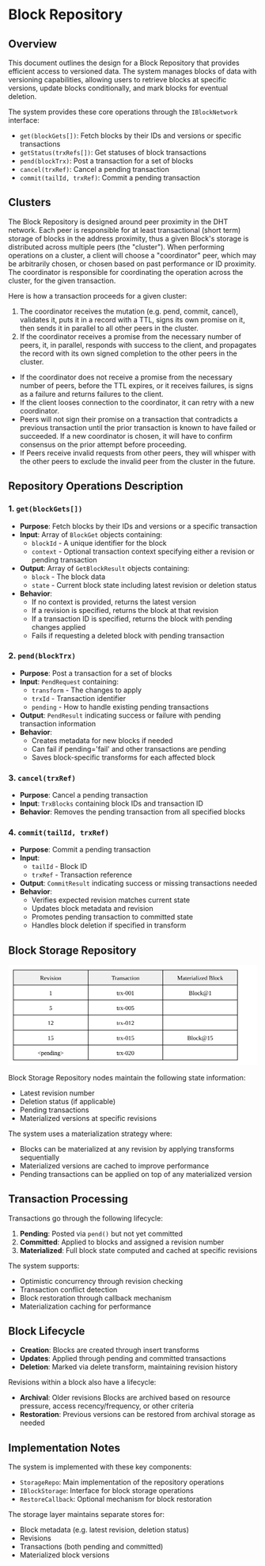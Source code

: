 # Block Repository

## Overview

This document outlines the design for a Block Repository that provides efficient access to versioned data. The system manages blocks of data with versioning capabilities, allowing users to retrieve blocks at specific versions, update blocks conditionally, and mark blocks for eventual deletion.

The system provides these core operations through the `IBlockNetwork` interface:
- `get(blockGets[])`: Fetch blocks by their IDs and versions or specific transactions
- `getStatus(trxRefs[])`: Get statuses of block transactions
- `pend(blockTrx)`: Post a transaction for a set of blocks
- `cancel(trxRef)`: Cancel a pending transaction
- `commit(tailId, trxRef)`: Commit a pending transaction

## Clusters

The Block Repository is designed around peer proximity in the DHT network.  Each peer is responsible for at least transactional (short term) storage of blocks in the address proximity, thus a given Block's storage is distributed across multiple peers (the "cluster").  When performing operations on a cluster, a client will choose a "coordinator" peer, which may be arbitrarily chosen, or chosen based on past performance or ID proximity.  The coordinator is responsible for coordinating the operation across the cluster, for the given transaction.

Here is how a transaction proceeds for a given cluster:
1. The coordinator receives the mutation (e.g. pend, commit, cancel), validates it, puts it in a record with a TTL, signs its own promise on it, then sends it in parallel to all other peers in the cluster.
2. If the coordinator receives a promise from the necessary number of peers, it, in parallel, responds with success to the client, and propagates the record with its own signed completion to the other peers in the cluster. 

* If the coordinator does not receive a promise from the necessary number of peers, before the TTL expires, or it receives failures, is signs as a failure and returns failures to the client.
* If the client looses connection to the coordinator, it can retry with a new coordinator.
* Peers will not sign their promise on a transaction that contradicts a previous transaction until the prior transaction is known to have failed or succeeded.  If a new coordinator is chosen, it will have to confirm consensus on the prior attempt before proceeding.
* If Peers receive invalid requests from other peers, they will whisper with the other peers to exclude the invalid peer from the cluster in the future.

## Repository Operations Description

### 1. `get(blockGets[])`

- **Purpose**: Fetch blocks by their IDs and versions or a specific transaction
- **Input**: Array of `BlockGet` objects containing:
  - `blockId` - A unique identifier for the block
  - `context` - Optional transaction context specifying either a revision or pending transaction
- **Output**: Array of `GetBlockResult` objects containing:
  - `block` - The block data
  - `state` - Current block state including latest revision or deletion status
- **Behavior**: 
  - If no context is provided, returns the latest version
  - If a revision is specified, returns the block at that revision
  - If a transaction ID is specified, returns the block with pending changes applied
  - Fails if requesting a deleted block with pending transaction

### 2. `pend(blockTrx)`

- **Purpose**: Post a transaction for a set of blocks
- **Input**: `PendRequest` containing:
  - `transform` - The changes to apply
  - `trxId` - Transaction identifier
  - `pending` - How to handle existing pending transactions
- **Output**: `PendResult` indicating success or failure with pending transaction information
- **Behavior**:
  - Creates metadata for new blocks if needed
  - Can fail if pending='fail' and other transactions are pending
  - Saves block-specific transforms for each affected block

### 3. `cancel(trxRef)`

- **Purpose**: Cancel a pending transaction
- **Input**: `TrxBlocks` containing block IDs and transaction ID
- **Behavior**: Removes the pending transaction from all specified blocks

### 4. `commit(tailId, trxRef)`

- **Purpose**: Commit a pending transaction
- **Input**:
  - `tailId` - Block ID
  - `trxRef` - Transaction reference
- **Output**: `CommitResult` indicating success or missing transactions needed
- **Behavior**:
  - Verifies expected revision matches current state
  - Updates block metadata and revision
  - Promotes pending transaction to committed state
  - Handles block deletion if specified in transform

## Block Storage Repository

![Block Storage Repository](figures/storage-repo.svg)

Block Storage Repository nodes maintain the following state information:
- Latest revision number
- Deletion status (if applicable)
- Pending transactions
- Materialized versions at specific revisions

The system uses a materialization strategy where:
- Blocks can be materialized at any revision by applying transforms sequentially
- Materialized versions are cached to improve performance
- Pending transactions can be applied on top of any materialized version

## Transaction Processing

Transactions go through the following lifecycle:
1. **Pending**: Posted via `pend()` but not yet committed
2. **Committed**: Applied to blocks and assigned a revision number
3. **Materialized**: Full block state computed and cached at specific revisions

The system supports:
- Optimistic concurrency through revision checking
- Transaction conflict detection
- Block restoration through callback mechanism
- Materialization caching for performance

## Block Lifecycle

* **Creation**: Blocks are created through insert transforms
* **Updates**: Applied through pending and committed transactions
* **Deletion**: Marked via delete transform, maintaining revision history

Revisions within a block also have a lifecycle:
* **Archival**: Older revisions Blocks are archived based on resource pressure, access recency/frequency, or other criteria
* **Restoration**: Previous versions can be restored from archival storage as needed

## Implementation Notes

The system is implemented with these key components:
- `StorageRepo`: Main implementation of the repository operations
- `IBlockStorage`: Interface for block storage operations
- `RestoreCallback`: Optional mechanism for block restoration

The storage layer maintains separate stores for:
- Block metadata (e.g. latest revision, deletion status)
- Revisions
- Transactions (both pending and committed)
- Materialized block versions
